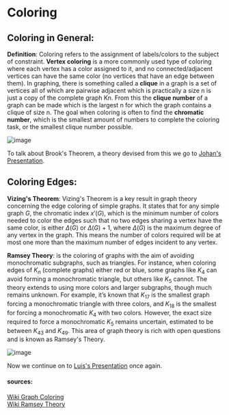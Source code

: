# Coloring
## Coloring in General:
<b>Definition</b>: Coloring refers to the assignment of labels/colors to the subject of constraint. <b>Vertex coloring</b> is a more
commonly used type of coloring where each vertex has a color assigned to it, and no connected/adjacent vertices can have the same color (no
vertices that have an edge between them). In graphing, there is something called a <b>clique</b> in a graph is a set of vertices all of
which are pairwise adjacent which is practically a size n is just a copy of the complete graph Kn. From this the <b>clique number</b> of a
graph can be made which is the largest n for which the graph contains a clique of size n. The goal when coloring is often to find the
<b>chromatic number</b>, which is the smallest amount of numbers to complete the coloring task, or the smallest clique number possible.

![image](https://github.com/bananajoeo7/csc208/assets/112637228/79463752-7aa3-45a6-a405-30fe8dd47718)


To talk about Brook's Theorem, a theory devised from this we go to [Johan's Presentation](https://github.com/johan-franco/csc208/blob/main/ch4_GraphTheory/sect4.4.md).

## Coloring Edges:
<b>Vizing's Theorem</b>: Vizing's Theorem is a key result in graph theory concerning the edge coloring of simple graphs. It states that for
any simple graph  $G$, the chromatic index $x'(G)$, which is the minimum number of colors needed to color the edges such that no two
edges sharing a vertex have the same color, is either $\Delta(G)$ or $\Delta(G) + 1$, where $\Delta(G)$ is the maximum degree of
any vertex in the graph. This means the number of colors required will be at most one more than the maximum number of edges incident to any
vertex.

<b>Ramsey Theory</b>: is the coloring of graphs with the aim of avoiding monochromatic subgraphs, such as triangles. For instance, when
coloring edges of $K_n$ (complete graphs) either red or blue, some graphs like $K_4$ can avoid forming a monochromatic triangle, but others
like $K_5$ cannot. The theory extends to using more colors and larger subgraphs, though much remains unknown. For example, it’s known that
$K_{17}$ is the smallest graph forcing a monochromatic triangle with three colors, and $K_{18}$ is the smallest for forcing a monochromatic
$K_4$ with two colors. However, the exact size required to force a monochromatic $K_5$ remains uncertain, estimated to be between $K_{43}$
and $K_{49}$. This area of graph theory is rich with open questions and is known as Ramsey's Theory.

![image](https://github.com/bananajoeo7/csc208/assets/112637228/99abb30a-d772-4799-bf53-770e32e4b4f4)


Now we continue on to [Luis's Presentation](https://github.com/ledmer/CSC208/blob/main/4.Graph_Theory/4.Coloring/exercises.md) once again.

#### sources:
[Wiki Graph Coloring](https://en.wikipedia.org/wiki/Graph_coloring) \
[Wiki Ramsey Theory](https://en.wikipedia.org/wiki/Ramsey_theory)
